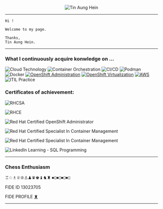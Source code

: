 
<div align="center">

![Tin Aung Hein](https://img.shields.io/badge/TIN%20AUNG%20HEIN-green)

</div>

---

    Hi !

    Welcome to my page.

    Thanks,
    Tin Aung Hein.


---

### What I continuously acquire konwledge on ...

![Cloud Technology](https://img.shields.io/badge/Cloud-Technology-0288D1?logo=googlecloud&logoColor=white)
![Container Orchestration](https://img.shields.io/badge/Container-Orchestration-326CE5?logo=kubernetes&logoColor=white)
![CI/CD](https://img.shields.io/badge/CI%2FCD-Pipeline-FF4081?logo=jenkins&logoColor=white)
![Podman](https://img.shields.io/badge/Podman-Container-222222?logo=redhat&logoColor=white)
![Docker](https://img.shields.io/badge/Docker-Container-2496ED?logo=docker&logoColor=white)
[![OpenShift Administration](https://img.shields.io/badge/OpenShift-Administration-E02D2D?logo=redhatopenshift&logoColor=white)](https://docs.openshift.com/container-platform/latest/admin_guide/overview.html)
[![OpenShift Virtualization](https://img.shields.io/badge/OpenShift-Virtualization-E02D2D?logo=redhatopenshift&logoColor=white)](https://www.openshift.com/learn/topics/virtualization)
[![AWS](https://img.shields.io/badge/AWS-Cloud-orange?logo=amazonaws&logoColor=white)](https://aws.amazon.com/)
![ITIL Practice](https://img.shields.io/badge/ITIL-Practice-0052CC?style=flat&logo=book&logoColor=white)

### Certificates of achievement:

![RHCSA](https://img.shields.io/badge/Red%20Hat%20Certified-System%20Administrator-red?logo=redhat&logoColor=white&style=flat-square)

![RHCE](https://img.shields.io/badge/Red%20Hat%20Certified-Engineer[EX294]-red?logo=redhat&logoColor=white&style=flat-square)

![Red Hat Certified OpenShift Administrator](https://img.shields.io/badge/Red%20Hat%20Certified-OpenShift%20Administrator[EX280]-red?logo=redhat&logoColor=white&style=flat-square)

![Red Hat Certified Specialist In Container Management](https://img.shields.io/badge/Red%20Hat%20Certified-Container%20Specialist-red?logo=redhat&logoColor=white&style=flat-square)

![Red Hat Certified Specialist In Container Management](https://img.shields.io/badge/RedHat-Certified_Container_Specialist-red)

![LinkedIn Learning - SQL Programming](https://img.shields.io/badge/LinkedIn_Learning-SQL_Programming-blue)


---

### Chess Enthusiasm
♖♘♗♕♔♙♟♛♚♝♞♜
⏹︎◻︎⏹︎◻︎⏹︎◻︎⏹︎◻︎

FIDE ID 13023705

FIDE PROFILE [♜](https://ratings.fide.com/profile/13023705)


---




